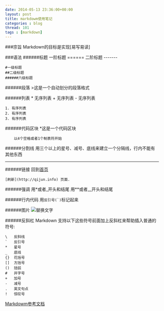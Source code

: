 ```yaml
---
date: 2014-05-13 23:36:00+00:00
layout: post
title: markdowm使用笔记
categories : blog
thread: 101
tags : [markdown]
---
```


###宗旨
Markdown的目标是实现[易写易读]

###语法
######标题
    一阶标题
	======
	二阶标题
	-------

	#一级标题
	##二级标题
    ######六级标题
######段落
    >这是一个自动划分的段落格式

######列表
    * 无序列表
    + 无序列表
    - 无序列表

    1. 有序列表
    2. 有序列表
    3. 有序列表

######代码区块
    *这是一个代码区块
    
        以4个空格或者1个制表符开始
	
######分割线
    用三个以上的星号、减号、底线来建立一个分隔线，行内不能有其他东西
***
######链接
    回到[首页](http://qijun.info "qijun's blog")
    
    [刷新](http://qijun.info) 页面.

######强调
    用\*或者\_开头和结尾
    用\**或者\__开头和结尾

######行内代码
    用``反引号(`)``标记起来

######图片
    ![替换文字](路径 "标题")

######反斜杠
Markdown 支持以下这些符号前面加上反斜杠来帮助插入普通的符号:

	\   反斜线
	`   反引号
	*   星号
	_   底线
	{}  花括号
	[]  方括号
	()  括弧
	#   井字号
	+   加号
	-   减号
	.   英文句点
	!   惊叹号

[Markdowm参考文档](https://gitcafe.com/riku/Markdown-Syntax-CN/blob/master/syntax.md "link")